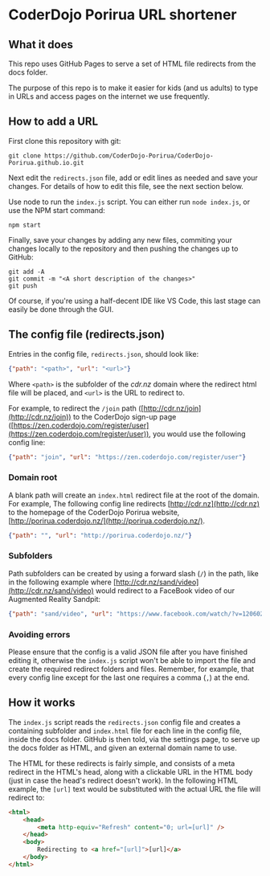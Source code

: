 # CoderDojo Porirua URL shortener

## What it does

This repo uses GitHub Pages to serve a set of HTML file redirects from the docs folder.

The purpose of this repo is to make it easier for kids (and us adults) to type in URLs and access pages on the internet we use frequently.

## How to add a URL

First clone this repository with git:

```shell
git clone https://github.com/CoderDojo-Porirua/CoderDojo-Porirua.github.io.git
```

Next edit the `redirects.json` file, add or edit lines as needed and save your changes. For details of how to edit this file, see the next section below.

Use node to run the `index.js` script. You can either run `node index.js`, or use the NPM start command:

```shell
npm start
```

Finally, save your changes by adding any new files, commiting your changes locally to the repository and then pushing the changes up to GitHub:

```shell
git add -A
git commit -m "<A short description of the changes>"
git push
```

Of course, if you're using a half-decent IDE like VS Code, this last stage can easily be done through the GUI.

## The config file (redirects.json)

Entries in the config file, `redirects.json`, should look like:

```json
{"path": "<path>", "url": "<url>"}
```

Where `<path>` is the subfolder of the _cdr.nz_ domain where the redirect html file will be placed, and `<url>` is the URL to redirect to.

For example, to redirect the `/join` path ([http://cdr.nz/join](http://cdr.nz/join)) to the CoderDojo sign-up page ([https://zen.coderdojo.com/register/user](https://zen.coderdojo.com/register/user)), you would use the following config line:

```json
{"path": "join", "url": "https://zen.coderdojo.com/register/user"}
```

### Domain root

A blank path will create an `index.html` redirect file at the root of the domain. For example, The following config line redirects [http://cdr.nz](http://cdr.nz) to the homepage of the CoderDojo Porirua website, [http://porirua.coderdojo.nz/](http://porirua.coderdojo.nz/).

```json
{"path": "", "url": "http://porirua.coderdojo.nz/"}
```

### Subfolders

Path subfolders can be created by using a forward slash (`/`) in the path, like in the following example where [http://cdr.nz/sand/video](http://cdr.nz/sand/video) would redirect to a FaceBook video of our Augmented Reality Sandpit:

```json
{"path": "sand/video", "url": "https://www.facebook.com/watch/?v=1206028526208272"}
```

### Avoiding errors

Please ensure that the config is a valid JSON file after you have finished editing it, otherwise the `index.js` script won't be able to import the file and create the required redirect folders and files. Remember, for example, that every config line except for the last one requires a comma (`,`) at the end.

## How it works

The `index.js` script reads the `redirects.json` config file and creates a containing subfolder and `index.html` file for each line in the config file, inside the docs folder. GitHub is then told, via the settings page, to serve up the docs folder as HTML, and given an external domain name to use.

The HTML for these redirects is fairly simple, and consists of a meta redirect in the HTML's head, along with a clickable URL in the HTML body (just in case the head's redirect doesn't work). In the following HTML example, the `[url]` text would be substituted with the actual URL the file will redirect to:

```html
<html>
	<head>
		<meta http-equiv="Refresh" content="0; url=[url]" />
	</head>
	<body>
		Redirecting to <a href="[url]">[url]</a>
	</body>
</html>
```
